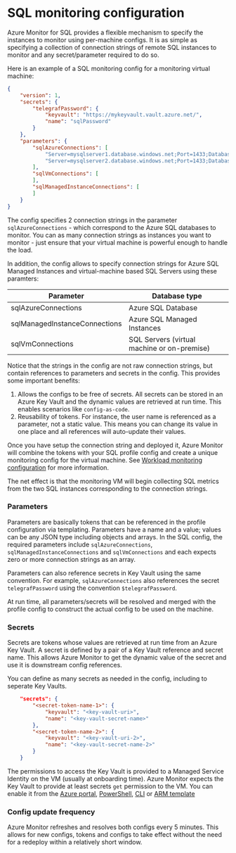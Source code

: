 # SQL monitoring configuration

Azure Monitor for SQL provides a flexible mechanism to specify the instances to monitor using per-machine configs. It is as simple as specifying a collection of connection strings of remote SQL instances to monitor and any secret/parameter required to do so.

Here is an example of a SQL monitoring config for a monitoring virtual machine:

```json
{
    "version": 1,
    "secrets": {
        "telegrafPassword": {
            "keyvault": "https://mykeyvault.vault.azure.net/",
            "name": "sqlPassword"
        }
    },
    "parameters": {
        "sqlAzureConnections": [
            "Server=mysqlserver1.database.windows.net;Port=1433;Database=mydatabase2;User Id=telegraf;Password=$telegrafPassword;",
            "Server=mysqlserver2.database.windows.net;Port=1433;Database=mydatabase2;User Id=telegraf;Password=$telegrafPassword;"
        ],
        "sqlVmConnections": [
        ],
        "sqlManagedInstanceConnections": [
        ]
    }
}
```

The config specifies 2 connection strings in the parameter `sqlAzureConnections` - which correspond to the Azure SQL databases to monitor. You can as many connection strings as instances you want to monitor - just ensure that your virtual machine is powerful enough to handle the load. 

In addition, the config allows to specify connection strings for Azure SQL Managed Instances and virtual-machine based SQL Servers using these paramters: 

| Parameter                     | Database type                              |
|-------------------------------|---------------------------------------------|
| sqlAzureConnections           | Azure SQL Database                          |
| sqlManagedInstanceConnections | Azure SQL Managed Instances                 |
| sqlVmConnections              | SQL Servers (virtual machine or on-premise) |

Notice that the strings in the config are not raw connection strings, but contain references to parameters and secrets in the config. This provides some important benefits:

1. Allows the configs to be free of secrets. All secrets can be stored in an Azure Key Vault and the dynamic values are retrieved at run time. This enables scenarios like `config-as-code`. 
2. Reusability of tokens. For instance, the user name is referenced as a parameter, not a static value. This means you can change its value in one place and all references will auto-update their values. 

Once you have setup the connection string and deployed it, Azure Monitor will combine the tokens with your SQL profile config and create a unique monitoring config for the virtual machine. See [Workload monitoring configuration](wli-configs.md) for more information.

The net effect is that the monitoring VM will begin collecting SQL metrics from the two SQL instances corresponding to the connection strings.

### Parameters
Parameters are basically tokens that can be referenced in the profile configuration via templating. Parameters have a name and a value; values can be any JSON type including objects and arrays. In the SQL config, the required parameters include `sqlAzureConnections`, `sqlManagedInstanceConnections` and `sqlVmConnections` and each expects zero or more connection strings as an array.  

Parameters can also reference secrets in Key Vault using the same convention. For example, `sqlAzureConnections` also references the secret `telegrafPassword` using the convention `$telegrafPassword`. 

At run time, all parameters/secrets will be resolved and merged with the profile config to construct the actual config to be used on the machine. 

### Secrets
Secrets are tokens whose values are retrieved at run time from an Azure Key Vault. A secret is defined by a pair of a Key Vault reference and secret name. This allows Azure Monitor to get the dynamic value of the secret and use it is downstream config references. 

You can define as many secrets as needed in the config, including to seperate Key Vaults.

```json
    "secrets": {
        "<secret-token-name-1>": {
            "keyvault": "<key-vault-uri>",
            "name": "<key-vault-secret-name>"
        },
        "<secret-token-name-2>": {
            "keyvault": "<key-vault-uri-2>",
            "name": "<key-vault-secret-name-2>"
        }
    }
```

The permissions to access the Key Vault is provided to a Managed Service Identity on the VM (usually at onboarding time). Azure Monitor expects the Key Vault to provide at least secrets `get` permission to the VM. You can enable it from the [Azure portal](https://docs.microsoft.com/en-us/azure/key-vault/general/assign-access-policy-portal), [PowerShell](https://docs.microsoft.com/en-us/azure/key-vault/general/assign-access-policy-powershell), [CLI](https://docs.microsoft.com/en-us/azure/key-vault/general/assign-access-policy-cli) or [ARM template](https://github.com/acearun/managedsolutions/blob/master/Templates-Dcr/Add-monitoring-vm/kvdeploy.json)

### Config update frequency
Azure Monitor refreshes and resolves both configs every 5 minutes. This allows for new configs, tokens and configs to take effect without the need for a redeploy within a relatively short window. 
